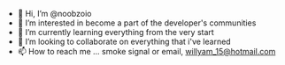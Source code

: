- 👋 Hi, I’m @noobzoio
- 👀 I’m interested in become a part of the developer's communities
- 🌱 I’m currently learning everything from the very start
- 💞️ I’m looking to collaborate on everything that i've learned
- 📫 How to reach me ... smoke signal or email, willyam_15@hotmail.com

<!---
noobzoio/noobzoio is a ✨ special ✨ repository because its `README.md` (this file) appears on your GitHub profile.
You can click the Preview link to take a look at your changes.
--->
